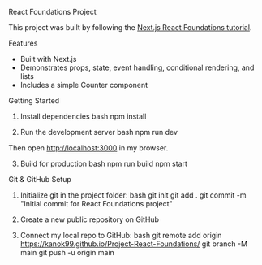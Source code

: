 React Foundations Project

This project was built by following the [Next.js React Foundations tutorial](https://nextjs.org/learn/react-foundations/).

Features
- Built with Next.js 
- Demonstrates props, state, event handling, conditional rendering, and lists
- Includes a simple Counter component


Getting Started

1. Install dependencies
bash
npm install


2. Run the development server
bash
npm run dev

Then open [http://localhost:3000](http://localhost:3000) in my browser.

3. Build for production
bash
npm run build
npm start


Git & GitHub Setup
1. Initialize git in the project folder:
bash
   git init
   git add .
   git commit -m "Initial commit for React Foundations project"

   
2. Create a new public repository  on GitHub 
3. Connect my local repo to GitHub:
   bash
   git remote add origin https://kanok99.github.io/Project-React-Foundations/
   git branch -M main
   git push -u origin main
   

